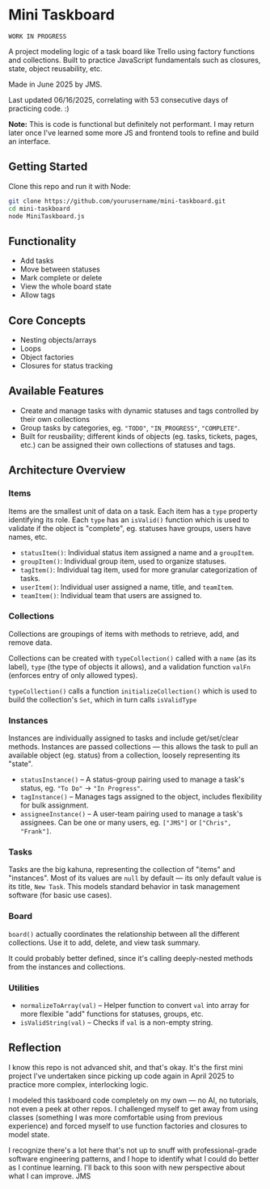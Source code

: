 # **Mini Taskboard**

`WORK IN PROGRESS`

A project modeling logic of a task board like Trello using factory functions and collections. Built to practice JavaScript fundamentals such as closures, state, object reusability, etc.

Made in June 2025 by JMS.

Last updated 06/16/2025, correlating with 53 consecutive days of practicing code. :)

**Note:** This is code is functional but definitely not performant. I may return later once I've learned some more JS and frontend tools to refine and build an interface.

## **Getting Started**

Clone this repo and run it with Node:

```bash
git clone https://github.com/yourusername/mini-taskboard.git
cd mini-taskboard
node MiniTaskboard.js
```

## **Functionality**

- Add tasks
- Move between statuses
- Mark complete or delete
- View the whole board state
- Allow tags

## **Core Concepts**

- Nesting objects/arrays
- Loops
- Object factories
- Closures for status tracking

## **Available Features**

- Create and manage tasks with dynamic statuses and tags controlled by their own collections
- Group tasks by categories, eg. `"TODO"`, `"IN_PROGRESS"`, `"COMPLETE"`.
- Built for reusbaility; different kinds of objects (eg. tasks, tickets, pages, etc.) can be assigned their own collections of statuses and tags.

## **Architecture Overview**

### Items

Items are the smallest unit of data on a task. Each item has a `type` property identifying its role. Each `type` has an `isValid()` function which is used to validate if the object is "complete", eg. statuses have groups, users have names, etc.

- `statusItem()`: Individual status item assigned a name and a `groupItem`.
- `groupItem()`: Individual group item, used to organize statuses.
- `tagItem()`: Individual tag item, used for more granular categorization of tasks.
- `userItem()`: Individual user assigned a name, title, and `teamItem`.
- `teamItem()`: Individual team that users are assigned to.

### Collections

Collections are groupings of items with methods to retrieve, add, and remove data.

Collections can be created with `typeCollection()` called with a `name` (as its label), `type` (the type of objects it allows), and a validation function `valFn` (enforces entry of only allowed types).

`typeCollection()` calls a function `initializeCollection()` which is used to build the collection's `Set`, which in turn calls `isValidType`

### Instances

Instances are individually assigned to tasks and include get/set/clear methods. Instances are passed collections — this allows the task to pull an available object (eg. status) from a collection, loosely representing its "state".

- `statusInstance()` – A status-group pairing used to manage a task's status, eg. `"To Do"` → `"In Progress"`.
- `tagInstance()` – Manages tags assigned to the object, includes flexibility for bulk assignment.
- `assigneeInstance()` – A user-team pairing used to manage a task's assignees. Can be one or many users, eg. `["JMS"]` or `["Chris", "Frank"]`.

### Tasks

Tasks are the big kahuna, representing the collection of "items" and "instances". Most of its values are `null` by default — its only default value is its title, `New Task`. This models standard behavior in task management software (for basic use cases).

### Board

`board()` actually coordinates the relationship between all the different collections. Use it to add, delete, and view task summary.

It could probably better defined, since it's calling deeply-nested methods from the instances and collections.

### Utilities

- `normalizeToArray(val)` – Helper function to convert `val` into array for more flexible "add" functions for statuses, groups, etc.
- `isValidString(val)` – Checks if `val` is a non-empty string.

## Reflection

I know this repo is not advanced shit, and that's okay. It's the first mini project I've undertaken since picking up code again in April 2025 to practice more complex, interlocking logic.

I modeled this taskboard code completely on my own — no AI, no tutorials, not even a peek at other repos. I challenged myself to get away from using classes (something I was more comfortable using from previous experience) and forced myself to use function factories and closures to model state.

I recognize there's a lot here that's not up to snuff with professional-grade software engineering patterns, and I hope to identify what I could do better as I continue learning. I'll back to this soon with new perspective about what I can improve. JMS
